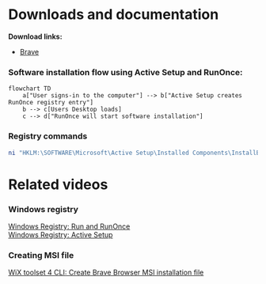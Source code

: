# Downloads and documentation
<b>Download links:</b> <br /> 
* [Brave](https://github.com/brave/brave-browser) <br />

### Software installation flow using Active Setup and RunOnce:
```mermaid
flowchart TD
    a["User signs-in to the computer"] --> b["Active Setup creates RunOnce registry entry"]
    b --> c[Users Desktop loads]
    c --> d["RunOnce will start software installation"]
```

### Registry commands
```powershell
ni "HKLM:\SOFTWARE\Microsoft\Active Setup\Installed Components\InstallBrave" | New-ItemProperty -Name "StubPath" -Value 'REG ADD "HKCU\Software\Microsoft\Windows\CurrentVersion\RunOnce" /v InstallBrave /t REG_SZ /d "C:\BraveBrowserStandaloneSilentSetup.exe"'
```

# Related videos
### Windows registry
[Windows Registry: Run and RunOnce](https://youtu.be/zgFzCq5uEPw) <br />
[Windows Registry: Active Setup](https://youtu.be/HrVJ7wdvfmo) <br />
### Creating MSI file
[WiX toolset 4 CLI: Create Brave Browser MSI installation file](https://youtu.be/zZyS3LLuy5Q)

